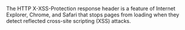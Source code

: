 The HTTP X-XSS-Protection response header is a feature of Internet Explorer, Chrome, and Safari that stops pages from loading when they detect reflected cross-site scripting (XSS) attacks.
